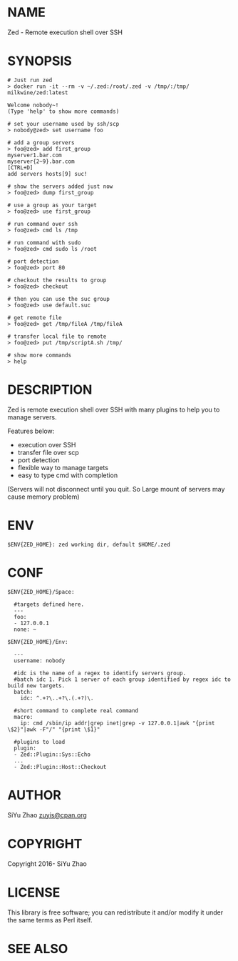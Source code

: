 # NAME

Zed - Remote execution shell over SSH

# SYNOPSIS

    # Just run zed
    > docker run -it --rm -v ~/.zed:/root/.zed -v /tmp/:/tmp/ milkwine/zed:latest

    Welcome nobody~!
    (Type 'help' to show more commands)

    # set your username used by ssh/scp
    > nobody@zed> set username foo

    # add a group servers
    > foo@zed> add first_group
    myserver1.bar.com
    myserver{2~9}.bar.com
    [CTRL+D]
    add servers hosts[9] suc!

    # show the servers added just now
    > foo@zed> dump first_group

    # use a group as your target
    > foo@zed> use first_group 

    # run command over ssh
    > foo@zed> cmd ls /tmp

    # run command with sudo
    > foo@zed> cmd sudo ls /root

    # port detection
    > foo@zed> port 80
    
    # checkout the results to group
    > foo@zed> checkout

    # then you can use the suc group
    > foo@zed> use default.suc

    # get remote file
    > foo@zed> get /tmp/fileA /tmp/fileA

    # transfer local file to remote
    > foo@zed> put /tmp/scriptA.sh /tmp/

    # show more commands
    > help

# DESCRIPTION

Zed is remote execution shell over SSH with many plugins to help you to manage servers.

Features below:

- execution over SSH
- transfer file over scp
- port detection
- flexible way to manage targets
- easy to type cmd with completion

(Servers will not disconnect until you quit. So Large mount of servers may cause memory problem)

# ENV

    $ENV{ZED_HOME}: zed working dir, default $HOME/.zed

# CONF

    $ENV{ZED_HOME}/Space: 

      #targets defined here.
      ---
      foo:
      - 127.0.0.1
      none: ~

    $ENV{ZED_HOME}/Env: 

      ---
      username: nobody

      #idc is the name of a regex to identify servers group.
      #batch idc 1. Pick 1 server of each group identified by regex idc to build new targets.
      batch:
        idc: ^.+?\..+?\.(.+?)\.

      #short command to complete real command
      macro:
        ip: cmd /sbin/ip addr|grep inet|grep -v 127.0.0.1|awk "{print \$2}"|awk -F"/" "{print \$1}"

      #plugins to load
      plugin:
      - Zed::Plugin::Sys::Echo
      ...
      - Zed::Plugin::Host::Checkout

# AUTHOR

SiYu Zhao <zuyis@cpan.org>

# COPYRIGHT

Copyright 2016- SiYu Zhao

# LICENSE

This library is free software; you can redistribute it and/or modify
it under the same terms as Perl itself.

# SEE ALSO
